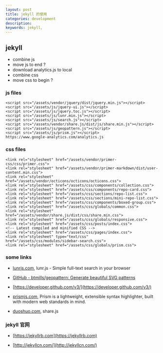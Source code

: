 ```yaml
---
layout: post
title: jekyll 的使用
categories: development
description: 
keywords: jekyll,
---
```



## jekyll


- combine js
- move js to end ?
- download analytics.js to local
- combine css
- move css to begin ?


### js files

    <script src="/assets/vendor/jquery/dist/jquery.min.js"></script>
    <script src="/assets/js/jquery-ui.js"></script>    
    <script src="/assets/js/jquery.toc.js"></script>		    
    <script src="/assets/js/lunr.min.js"></script>
    <script src="/assets/js/search.js"></script>
    <script src="/assets/vendor/share.js/dist/js/share.min.js"></script>
    <script src="/assets/js/geopattern.js"></script>
    <script src="/assets/js/prism.js"></script>
    https://www.google-analytics.com/analytics.js

### css files

    <link rel="stylesheet" href="/assets/vendor/primer-css/css/primer.css">
    <link rel="stylesheet" href="/assets/vendor/primer-markdown/dist/user-content.min.css">
    <link rel="stylesheet" href="/assets/vendor/octicons/octicons/octicons.css">
    <link rel="stylesheet" href="/assets/css/components/collection.css">
    <link rel="stylesheet" href="/assets/css/components/repo-card.css">
    <link rel="stylesheet" href="/assets/css/sections/repo-list.css">
    <link rel="stylesheet" href="/assets/css/sections/mini-repo-list.css">
    <link rel="stylesheet" href="/assets/css/components/boxed-group.css">
    <link rel="stylesheet" href="/assets/css/globals/common.css">
    <link rel="stylesheet" href="/assets/vendor/share.js/dist/css/share.min.css">
    <link rel="stylesheet" href="/assets/css/globals/responsive.css">
    <link rel="stylesheet" href="/assets/css/posts/index.css">
    <!-- Latest compiled and minified CSS -->
    <link rel="stylesheet" href="/assets/css/pages/index.css">
    <link rel="stylesheet" type="text/css" href="/assets/css/modules/sidebar-search.css">
    <link rel="stylesheet" href="/assets/css/globals/prism.css">

### some links

- [lunrjs.com](http://lunrjs.com), lunr.js - Simple full-text search in your browser

- [GitHub - btmills/geopattern: Generate beautiful SVG patterns](https://github.com/btmills/geopattern)

- [https://developer.github.com/v3/](https://developer.github.com/v3/)

- [prismjs.com](http://prismjs.com/), Prism is a lightweight, extensible syntax highlighter, built with modern web standards in mind.

- [duoshuo.com](http://duoshuo.com/), share.js

### jekyll 官网

- [https://jekyllrb.com](https://jekyllrb.com)

- [http://jekyllcn.com/](http://jekyllcn.com/)





